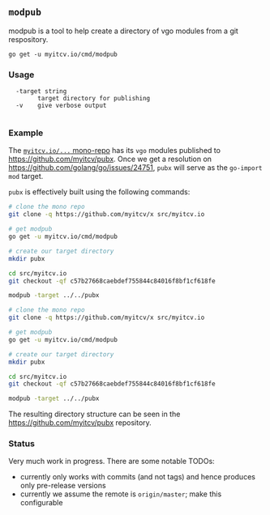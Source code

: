 <!-- __JSON: go list -json .
## `{{ filepathBase .ImportPath}}`

{{.Doc}}

```
go get -u {{.ImportPath}}
```
-->
## `modpub`

modpub is a tool to help create a directory of vgo modules from a git respository.

```
go get -u myitcv.io/cmd/modpub
```
<!-- END -->


<!-- __TEMPLATE: sh -c "${DOLLAR}(go list -f '{{.ImportPath}}' | xargs basename) -h"
### Usage

```
{{.}}
```
-->
### Usage

```
  -target string
    	target directory for publishing
  -v	give verbose output


```
<!-- END -->

### Example

The [`myitcv.io/...` mono-repo](https://github.com/myitcv/x) has its `vgo` modules published to
https://github.com/myitcv/pubx. Once we get a resolution on https://github.com/golang/go/issues/24751, `pubx` will serve
as the `go-import` `mod` target.

`pubx` is effectively built using the following commands:

```bash
# clone the mono repo
git clone -q https://github.com/myitcv/x src/myitcv.io

# get modpub
go get -u myitcv.io/cmd/modpub

# create our target directory
mkdir pubx

cd src/myitcv.io
git checkout -qf c57b27668caebdef755844c84016f8bf1cf618fe

modpub -target ../../pubx

```
<!-- __TEMPLATE: sh -c "sh _scripts/readme_example > /dev/null 2>&1 && cat _scripts/readme_example" # LONG ONLINE
```bash
{{ trimLinePrefixWhitespace . "# ** SCRIPT START **" }}
```
-->
```bash
# clone the mono repo
git clone -q https://github.com/myitcv/x src/myitcv.io

# get modpub
go get -u myitcv.io/cmd/modpub

# create our target directory
mkdir pubx

cd src/myitcv.io
git checkout -qf c57b27668caebdef755844c84016f8bf1cf618fe

modpub -target ../../pubx

```
<!-- END -->

The resulting directory structure can be seen in the https://github.com/myitcv/pubx repository.

### Status

Very much work in progress. There are some notable TODOs:

* currently only works with commits (and not tags) and hence produces only pre-release versions
* currently we assume the remote is `origin/master`; make this configurable
